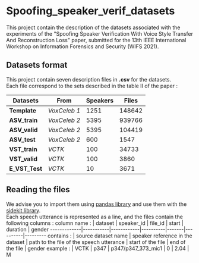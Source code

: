 # Spoofing_speaker_verif_datasets
This project contain the description of the datasets associated with the experiments of the "Spoofing Speaker Verification With Voice Style Transfer And Reconstruction Loss" paper, submitted for the 13th IEEE International Workshop on Information Forensics and Security (WIFS 2021).

## Datasets format
This project contain seven description files in **.csv** for the datasets.<br>
Each file correspond to the sets described in the table II of the paper :<br>

Datasets| From | Speakers | Files <br>
--------------- | ------------ | ---- | ------------------
**Template**    | *VoxCeleb 1* | 1251 | 148642 <br>
**ASV_train**   | *VoxCeleb 2* | 5395 | 939766 <br>
**ASV_valid**   | *VoxCeleb 2* | 5395 | 104419 <br>
**ASV_test**    | *VoxCeleb 2* | 600  | 1547 <br>
**VST_train**   | *VCTK*       | 100  | 34733 <br>
**VST_valid**   | *VCTK*       | 100  | 3860 <br>
**E_VST_Test**  | *VCTK*       | 10   |  3671 <br>

## Reading the files
We advise you to import them using [pandas library](https://pandas.pydata.org/) and use them with the [sidekit library](https://projets-lium.univ-lemans.fr/sidekit/).<br>
Each speech utterance is represented as a line, and  the files contain the following columns :
column name : | 	dataset |	speaker_id |	file_id |	start |	duration |	gender 
 -------------|-----------|------------|----------|-------|----------|---------
contains :    | source dataset name |	speaker reference in the dataset |	path to the file of the speech utterance |	start of the file |	end of the file 	| gender 
example : | VCTK |	p347 |	p347/p347_373_mic1 |	0 |	2.04 |	M
